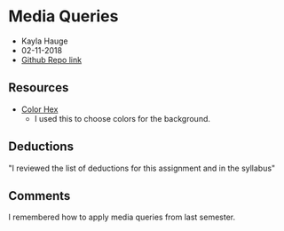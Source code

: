 # Media Queries
* Kayla Hauge
* 02-11-2018
* [Github Repo link](https://github.com/kaylamarieh/hw_mq_hauge_kayla/tree/master)

## Resources

* [Color Hex](http://www.color-hex.com/)
    * I used this to choose colors for the background.

## Deductions
"I reviewed the list of deductions for this assignment and in the syllabus"

## Comments
I remembered how to apply media queries from last semester.

